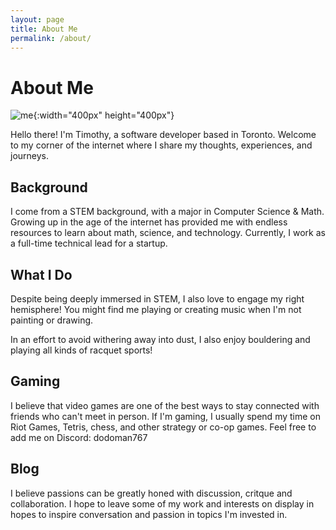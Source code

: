 ```yaml
---
layout: page
title: About Me
permalink: /about/
---
```


# About Me

![me](../assets/images/head_shot.png){:width="400px" height="400px"}


Hello there! I'm Timothy, a software developer based in Toronto. Welcome to my corner of the internet where I share my thoughts, experiences, and journeys.

## Background

I come from a STEM background, with a major in Computer Science & Math. Growing up in the age of the internet has provided me with endless resources to learn about math, science, and technology. Currently, I work as a full-time technical lead for a startup.

## What I Do

Despite being deeply immersed in STEM, I also love to engage my right hemisphere! You might find me playing or creating music when I'm not painting or drawing. 

In an effort to avoid withering away into dust, I also enjoy bouldering and playing all kinds of racquet sports!

## Gaming

I believe that video games are one of the best ways to stay connected with friends who can't meet in person. If I'm gaming, I usually spend my time on Riot Games, Tetris, chess, and other strategy or co-op games. Feel free to add me on Discord: dodoman767

## Blog

I believe passions can be greatly honed with discussion, critque and collaboration. I hope to leave some of my work and interests on display in hopes to inspire conversation and passion in topics I'm invested in. 